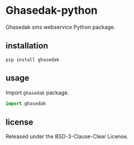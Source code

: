 # Ghasedak-python

Ghasedak sms webservice Python package.

## installation

```shell
pip install ghasedak
```

## usage

Import `ghasedak` package.

```python
import ghasedak
```

## license

Released under the BSD-3-Clause-Clear License.
